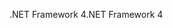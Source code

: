 <span data-ttu-id="68e04-101">.NET Framework 4</span><span class="sxs-lookup"><span data-stu-id="68e04-101">.NET Framework 4</span></span>